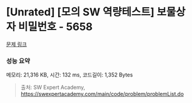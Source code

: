 # [Unrated] [모의 SW 역량테스트] 보물상자 비밀번호 - 5658 

[문제 링크](https://swexpertacademy.com/main/code/problem/problemDetail.do?contestProbId=AWXRUN9KfZ8DFAUo) 

### 성능 요약

메모리: 21,316 KB, 시간: 132 ms, 코드길이: 1,352 Bytes



> 출처: SW Expert Academy, https://swexpertacademy.com/main/code/problem/problemList.do